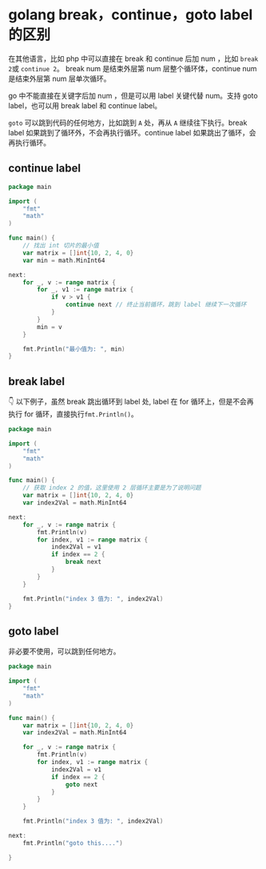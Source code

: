 # golang break，continue，goto label 的区别


<!-- author： xiaobinqt -->
<!-- email： xiaobinqt@163.com -->
<!-- https://xiaobinqt.github.io -->
<!-- https://www.xiaobinqt.cn -->

在其他语言，比如 php 中可以直接在 break 和 continue 后加 num ，比如 `break 2`或 `continue 2`。 break num 是结束外层第 num 层整个循环体，continue num 是结束外层第
num 层单次循环。

go 中不能直接在关键字后加 num ，但是可以用 label 关键代替 num。支持 goto label，也可以用 break label 和 continue label。

`goto` 可以跳到代码的任何地方，比如跳到 `A` 处，再从 `A` 继续往下执行。break label 如果跳到了循环外，不会再执行循环。continue label 如果跳出了循环，会再执行循环。

## continue label

```go
package main

import (
	"fmt"
	"math"
)

func main() {
	// 找出 int 切片的最小值
	var matrix = []int{10, 2, 4, 0}
	var min = math.MinInt64

next:
	for _, v := range matrix {
		for _, v1 := range matrix {
			if v > v1 {
				continue next // 终止当前循环，跳到 label 继续下一次循环
			}
		}
		min = v
	}

	fmt.Println("最小值为: ", min)
}

```

## break label

:point_down: 以下例子，虽然 break 跳出循环到 label 处, label 在 for 循环上，但是不会再执行 for 循环，直接执行`fmt.Println()`。

```go
package main

import (
	"fmt"
	"math"
)

func main() {
	// 获取 index 2 的值，这里使用 2 层循环主要是为了说明问题
	var matrix = []int{10, 2, 4, 0}
	var index2Val = math.MinInt64

next:
	for _, v := range matrix {
		fmt.Println(v)
		for index, v1 := range matrix {
			index2Val = v1
			if index == 2 {
				break next
			}
		}
	}

	fmt.Println("index 3 值为: ", index2Val)
}
```

## goto label

非必要不使用，可以跳到任何地方。

```go
package main

import (
	"fmt"
	"math"
)

func main() {
	var matrix = []int{10, 2, 4, 0}
	var index2Val = math.MinInt64

	for _, v := range matrix {
		fmt.Println(v)
		for index, v1 := range matrix {
			index2Val = v1
			if index == 2 {
				goto next
			}
		}
	}

	fmt.Println("index 3 值为: ", index2Val)

next:
	fmt.Println("goto this....")

}

```


